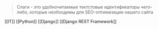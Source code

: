 > Слаги - это удобночитаемые тектстовые идентификаторы чего-либо, которые необходимы для SEO-оптимизации нашего сайта

[[IT]] [[Python]] [[Django]] [[Django REST Framework]] 